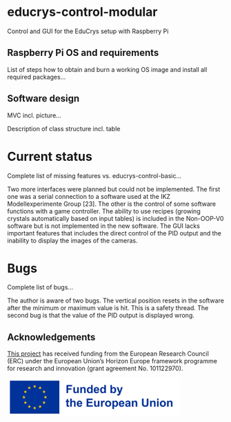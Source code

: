 # educrys-control-modular

Control and GUI for the EduCrys setup with Raspberry Pi

## Raspberry Pi OS and requirements

List of steps how to obtain and burn a working OS image and install all required packages...

## Software design 

MVC incl. picture...

Description of class structure incl. table

# Current status

Complete list of missing features vs. educrys-control-basic...

Two more interfaces were planned but could not be implemented. The first one was a
serial connection to a software used at the IKZ Modellexperimente Group [23]. The other
is the control of some software functions with a game controller. The ability to use recipes
(growing crystals automatically based on input tables) is included in the Non-OOP-V0
software but is not implemented in the new software. The GUI lacks important features
that includes the direct control of the PID output and the inability to display the images
of the cameras.

# Bugs

Complete list of bugs...

The author is aware of two bugs. The vertical position resets in the software after the
minimum or maximum value is hit. This is a safety thread. The second bug is that the
value of the PID output is displayed wrong.

## Acknowledgements

[This project](https://poc-handsome.github.io/) has received funding from the European Research Council (ERC) under the 
European Union’s Horizon Europe framework programme for research and innovation (grant agreement No. 101122970).

<img src="https://raw.githubusercontent.com/poc-handsome/poc-handsome.github.io/master/EN_FundedbytheEU_RGB_POS.png" width="400">
